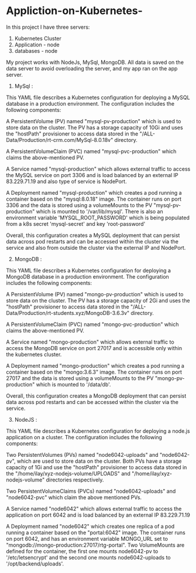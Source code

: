 # Appliction-on-Kubernetes-
In this project I have three servers:
1. Kubernetes Cluster
2. Application - node
3. databases - node

My project works with NodeJs, MySql, MongoDB.
All data is saved on the data server to avoid overloading the server, and my app ran on the app server.

1. MySql :

This YAML file describes a Kubernetes configuration for deploying a MySQL database in a production environment. The configuration includes the following components:

A PersistentVolume (PV) named "mysql-pv-production" which is used to store data on the cluster. The PV has a storage capacity of 10Gi and uses the "hostPath" provisioner to access data stored in the "/ALL-Data/Production/rt-crm.com/MySql-8.0.18v" directory.

A PersistentVolumeClaim (PVC) named "mysql-pvc-production" which claims the above-mentioned PV.

A Service named "mysql-production" which allows external traffic to access the MySQL service on port 3306 and is load balanced by an external IP 83.229.71.19 and also type of service is NodePort.

A Deployment named "mysql-production" which creates a pod running a container based on the "mysql:8.0.18" image. The container runs on port 3306 and the data is stored using a volumeMounts to the PV "mysql-pv-production" which is mounted to '/var/lib/mysql'. There is also an environment variable 'MYSQL_ROOT_PASSWORD' which is being populated from a k8s secret 'mysql-secret' and key 'root-password'

Overall, this configuration creates a MySQL deployment that can persist data across pod restarts and can be accessed within the cluster via the service and also from outside the cluster via the external IP and NodePort.


2. MongoDB : 

This YAML file describes a Kubernetes configuration for deploying a MongoDB database in a production environment. The configuration includes the following components:

A PersistentVolume (PV) named "mongo-pv-production" which is used to store data on the cluster. The PV has a storage capacity of 2Gi and uses the "hostPath" provisioner to access data stored in the "/ALL-Data/Production/rt-students.xyz/MongoDB-3.6.3v" directory.

A PersistentVolumeClaim (PVC) named "mongo-pvc-production" which claims the above-mentioned PV.

A Service named "mongo-production" which allows external traffic to access the MongoDB service on port 27017 and is accessible only within the kubernetes cluster.

A Deployment named "mongo-production" which creates a pod running a container based on the "mongo:3.6.3" image. The container runs on port 27017 and the data is stored using a volumeMounts to the PV "mongo-pv-production" which is mounted to '/data/db'.

Overall, this configuration creates a MongoDB deployment that can persist data across pod restarts and can be accessed within the cluster via the service.


3. NodeJS :
 
This YAML file describes a Kubernetes configuration for deploying a node.js application on a cluster. The configuration includes the following components:

Two PersistentVolumes (PVs) named "node6042-uploads" and "node6042-pv", which are used to store data on the cluster. Both PVs have a storage capacity of 1Gi and use the "hostPath" provisioner to access data stored in the "/home/ilay/xyz-nodejs-volume/UPLOADS" and "/home/ilay/xyz-nodejs-volume" directories respectively.

Two PersistentVolumeClaims (PVCs) named "node6042-uploads" and "node6042-pvc" which claim the above mentioned PVs.

A Service named "node6042" which allows external traffic to access the application on port 6042 and is load balanced by an external IP 83.229.71.19

A Deployment named "node6042" which creates one replica of a pod running a container based on the "portal:6042" image. The container runs on port 6042, and has an environment variable MONGO_URL set to "mongodb://mongo-production:27017/rtg-portal". Two VolumeMounts are defined for the container, the first one mounts node6042-pv to '/etc/letsencrypt' and the second one mounts node6042-uploads to '/opt/backend/uploads'.
